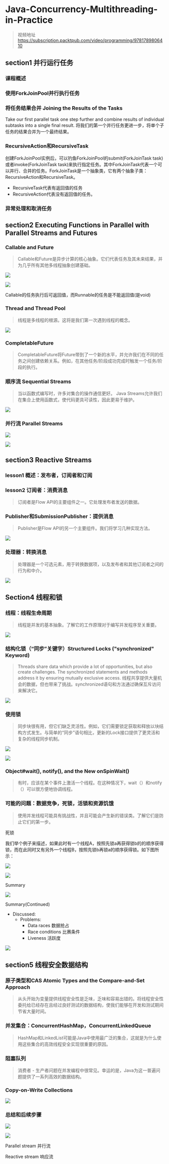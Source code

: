 # Java-Concurrency-Multithreading-in-Practice

> 视频地址  https://subscription.packtpub.com/video/programming/9781789806410

## section1 并行运行任务

### 课程概述

### 使用ForkJoinPool并行执行任务

### 将任务结果合并 Joining the Results of the Tasks

Take our first parallel task one step further and combine results of individual subtasks into a single final result.
将我们的第一个并行任务更进一步，将单个子任务的结果合并为一个最终结果。

### RecursiveAction和RecursiveTask

创建ForkJoinPool实例后，可以钓鱼ForkJoinPool的submit(ForkJoinTask<T> task)或者invoke(ForkJoinTask<T> task)来执行指定任务。其中ForkJoinTask代表一个可以并行、合并的任务。ForkJoinTask是一个抽象类，它有两个抽象子类：RecursiveAction和RecursiveTask。

- RecursiveTask代表有返回值的任务
- RecursiveAction代表没有返回值的任务。

### 异常处理和取消任务

## section2 Executing Functions in Parallel with Parallel Streams and Futures

### Callable and Future

> Callable和Future是异步计算的核心抽象。它们代表任务及其未来结果，并为几乎所有其他多线程抽象创建基础。

![](https://raw.githubusercontent.com/gaohanghang/images/master/img20190725222112.png)

![](https://raw.githubusercontent.com/gaohanghang/images/master/img20190725222143.png)

Callable的任务执行后可返回值，而Runnable的任务是不能返回值(是void)

### Thread and Thread Pool

> 线程是多线程的根源。这将是我们第一次遇到线程的概念。

![](https://raw.githubusercontent.com/gaohanghang/images/master/img20190725222750.png)

### CompletableFuture
> CompletableFuture将Future带到了一个新的水平，并允许我们在不同的任务之间创建依赖关系。例如，在其他任务/阶段成功完成时触发一个任务/阶段的执行。

### 顺序流 Sequential Streams 

> 当以函数式编写时，许多对集合的操作通信更好。
> Java Streams允许我们在集合上使用函数式，使代码更具可读性，因此更易于维护。

![](https://raw.githubusercontent.com/gaohanghang/images/master/img20190727155545.png)

### 并行流 Parallel Streams

![](https://raw.githubusercontent.com/gaohanghang/images/master/img20190727160425.png)

![](https://raw.githubusercontent.com/gaohanghang/images/master/img20190727160458.png)

## section3 Reactive Streams 

### lesson1 概述：发布者，订阅者和订阅

### lesson2 订阅者：消费消息 

> 订阅者是Flow API的主要组件之一。它处理发布者发送的数据。

### Publisher和SubmissionPublisher：提供消息

> Publisher是Flow API的另一个主要组件。我们将学习几种实现方法。

![](https://raw.githubusercontent.com/gaohanghang/images/master/img20190727210112.png)

### 处理器：转换消息

> 处理器是一个可选元素，用于转换数据项，以及发布者和其他订阅者之间的行为和中介。

![](https://raw.githubusercontent.com/gaohanghang/images/master/img20190727210705.png)

## Section4 线程和锁

### 线程：线程生命周期

> 线程是并发的基本抽象。了解它的工作原理对于编写并发程序至关重要。

![](https://raw.githubusercontent.com/gaohanghang/images/master/img20190728121244.png)

### 结构化锁（“同步”关键字）Structured Locks ("synchronized" Keyword)

> Threads share data which provide a lot of opportunities, but also create challenges. The synchronized statements and methods address it by ensuring mutually exclusive access.
> 线程共享提供大量机会的数据，但也带来了挑战。synchronized语句和方法通过确保互斥访问来解决它。

![](https://raw.githubusercontent.com/gaohanghang/images/master/img20190728121406.png)

### 使用锁

> 同步块很有用，但它们缺乏灵活性。例如，它们需要锁定获取和释放以块结构方式发生。与简单的“同步”语句相比，更新的Lock接口提供了更灵活和复杂的线程同步机制。

![](https://raw.githubusercontent.com/gaohanghang/images/master/img20190728121858.png)

![](https://raw.githubusercontent.com/gaohanghang/images/master/img20190728121933.png)

### Object#wait(), notify(), and the New onSpinWait()

> 有时，应该在某个事件上激活一个线程。在这种情况下，wait（）和notify（）可以很方便地协调线程。

### 可能的问题：数据竞争，死锁，活锁和资源饥饿

> 使用并发线程可能具有挑战性，并且可能会产生新的错误类。了解它们是防止它们的第一步。

死锁

我们举个例子来描述，如果此时有一个线程A，按照先锁a再获得锁b的的顺序获得锁，而在此同时又有另外一个线程B，按照先锁b再锁a的顺序获得锁。如下图所示：

![](https://raw.githubusercontent.com/gaohanghang/images/master/img20190728123017.png)

![](https://raw.githubusercontent.com/gaohanghang/images/master/img20190728123122.png)

Summary

![](https://raw.githubusercontent.com/gaohanghang/images/master/img20190728123237.png)

Summary(Continued)

- Discussed: 
    - Problems:
        - Data races 数据抢占
        - Race conditions 比赛条件
        - Liveness 活跃度

![](https://raw.githubusercontent.com/gaohanghang/images/master/img20190728123334.png)

## section5 线程安全数据结构

### 原子类型和CAS Atomic Types and the Compare-and-Set Approach

> 从头开始为变量提供线程安全性是乏味，乏味和容易出错的。将线程安全性委托给已经存在且经过良好测试的数据结构，使我们能够在开发和测试期间节省大量时间。

### 并发集合：ConcurrentHashMap，ConcurrentLinkedQueue

> HashMap和LinkedList可能是Java中使用最广泛的集合，这就是为什么使用这些集合的高效线程安全实现很重要的原因。

### 阻塞队列

> 消费者 - 生产者问题在并发编程中很常见。幸运的是，Java为这一普遍问题提供了一系列高效的数据结构。

### Copy-on-Write Collections

![](https://raw.githubusercontent.com/gaohanghang/images/master/img20190725210917.png)

### 总结和后续步骤

![](https://raw.githubusercontent.com/gaohanghang/images/master/img20190725211106.png)

![](https://raw.githubusercontent.com/gaohanghang/images/master/img20190725211311.png)

Parallel stream 并行流

Reactive stream 响应流





